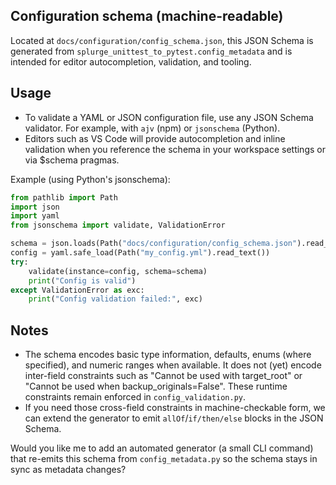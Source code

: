 ## Configuration schema (machine-readable)

Located at `docs/configuration/config_schema.json`, this JSON Schema is generated from `splurge_unittest_to_pytest.config_metadata` and is intended for editor autocompletion, validation, and tooling.

Usage
-----

- To validate a YAML or JSON configuration file, use any JSON Schema validator. For example, with `ajv` (npm) or `jsonschema` (Python).
- Editors such as VS Code will provide autocompletion and inline validation when you reference the schema in your workspace settings or via $schema pragmas.

Example (using Python's jsonschema):

```py
from pathlib import Path
import json
import yaml
from jsonschema import validate, ValidationError

schema = json.loads(Path("docs/configuration/config_schema.json").read_text())
config = yaml.safe_load(Path("my_config.yml").read_text())
try:
    validate(instance=config, schema=schema)
    print("Config is valid")
except ValidationError as exc:
    print("Config validation failed:", exc)
```

Notes
-----

- The schema encodes basic type information, defaults, enums (where specified), and numeric ranges when available. It does not (yet) encode inter-field constraints such as "Cannot be used with target_root" or "Cannot be used when backup_originals=False". These runtime constraints remain enforced in `config_validation.py`.
- If you need those cross-field constraints in machine-checkable form, we can extend the generator to emit `allOf`/`if/then/else` blocks in the JSON Schema.

Would you like me to add an automated generator (a small CLI command) that re-emits this schema from `config_metadata.py` so the schema stays in sync as metadata changes?
